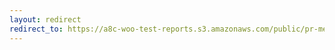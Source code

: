 ```yaml
---
layout: redirect
redirect_to: https://a8c-woo-test-reports.s3.amazonaws.com/public/pr-merge/43419/e2e/index.html
---
```

